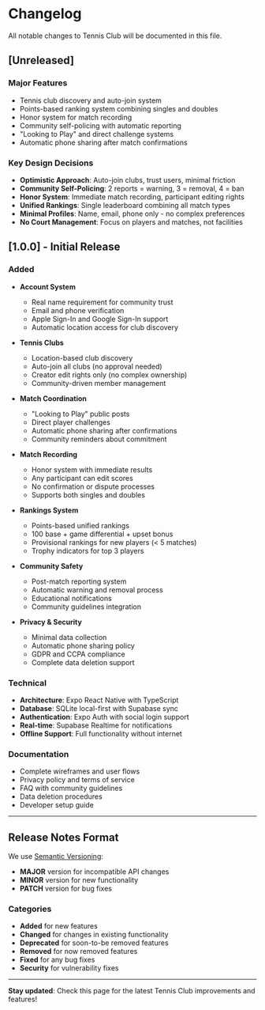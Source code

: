 # Changelog

All notable changes to Tennis Club will be documented in this file.

## [Unreleased]

### Major Features
- Tennis club discovery and auto-join system
- Points-based ranking system combining singles and doubles
- Honor system for match recording
- Community self-policing with automatic reporting
- "Looking to Play" and direct challenge systems
- Automatic phone sharing after match confirmations

### Key Design Decisions
- **Optimistic Approach**: Auto-join clubs, trust users, minimal friction
- **Community Self-Policing**: 2 reports = warning, 3 = removal, 4 = ban
- **Honor System**: Immediate match recording, participant editing rights
- **Unified Rankings**: Single leaderboard combining all match types
- **Minimal Profiles**: Name, email, phone only - no complex preferences
- **No Court Management**: Focus on players and matches, not facilities

## [1.0.0] - Initial Release

### Added
- **Account System**
  - Real name requirement for community trust
  - Email and phone verification
  - Apple Sign-In and Google Sign-In support
  - Automatic location access for club discovery

- **Tennis Clubs**
  - Location-based club discovery
  - Auto-join all clubs (no approval needed)
  - Creator edit rights only (no complex ownership)
  - Community-driven member management

- **Match Coordination**
  - "Looking to Play" public posts
  - Direct player challenges
  - Automatic phone sharing after confirmations
  - Community reminders about commitment

- **Match Recording**
  - Honor system with immediate results
  - Any participant can edit scores
  - No confirmation or dispute processes
  - Supports both singles and doubles

- **Rankings System**
  - Points-based unified rankings
  - 100 base + game differential + upset bonus
  - Provisional rankings for new players (< 5 matches)
  - Trophy indicators for top 3 players

- **Community Safety**
  - Post-match reporting system
  - Automatic warning and removal process
  - Educational notifications
  - Community guidelines integration

- **Privacy & Security**
  - Minimal data collection
  - Automatic phone sharing policy
  - GDPR and CCPA compliance
  - Complete data deletion support

### Technical
- **Architecture**: Expo React Native with TypeScript
- **Database**: SQLite local-first with Supabase sync
- **Authentication**: Expo Auth with social login support
- **Real-time**: Supabase Realtime for notifications
- **Offline Support**: Full functionality without internet

### Documentation
- Complete wireframes and user flows
- Privacy policy and terms of service
- FAQ with community guidelines
- Data deletion procedures
- Developer setup guide

---

## Release Notes Format

We use [Semantic Versioning](https://semver.org/):
- **MAJOR** version for incompatible API changes
- **MINOR** version for new functionality
- **PATCH** version for bug fixes

### Categories
- **Added** for new features
- **Changed** for changes in existing functionality  
- **Deprecated** for soon-to-be removed features
- **Removed** for now removed features
- **Fixed** for any bug fixes
- **Security** for vulnerability fixes

---

**Stay updated**: Check this page for the latest Tennis Club improvements and features!